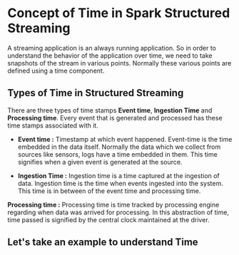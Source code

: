 
# Concept of Time in Spark Structured Streaming

A streaming application is an always running application. So in order to understand the behavior of the application over time, we need to take snapshots of the stream in various points. Normally these various points are defined using a time component.

## Types of Time in Structured Streaming
There are three types of time stamps **Event time**, **Ingestion Time** and **Processing time**. Every event that is generated and processed has these time stamps associated with it.

 - **Event time :**  Timestamp at which event happened. Event-time is the time embedded in the data itself. Normally the data which we collect from sources like sensors, logs
   have a time embedded in them. This time signifies when a given event
   is generated at the source.
   
 - **Ingestion Time :** Ingestion time is a time captured at the ingestion of data. Ingestion time is the time when events ingested
   into the system. This time is in between of the event time and
   processing time.

**Processing time :** Processing time is time tracked by processing engine regarding when data was arrived for processing. In this abstraction of time, time passed is signified by the central clock maintained at the driver.

## Let's take an example to understand Time


<!--stackedit_data:
eyJoaXN0b3J5IjpbLTExMTkyNjkxMTQsMTQyMDc5ODU2MSw4NT
czNDUzNDIsMzk5Mzg0MzYsMTk2NjQwMjc3NiwxODYzODg4OTk3
LDc1MjIxMDM3NSwtMjk5NjYxMjY5LC0xNTIyMzQxMjg3LC00Nz
Q0NjcxMjEsODU4NjIwNDY0LDc4NzEyNzI1MSwtMTg0NzY5NjM3
NywtMTY5MzEzODM1MSwxNjU2MTMyNjI4LDI0MTczODQ3Nyw2OD
QyMDUzNzAsMTYwMDQwMzQzMSwtNzI3MDE1MDA3LC05NTkxMzky
NzhdfQ==
-->